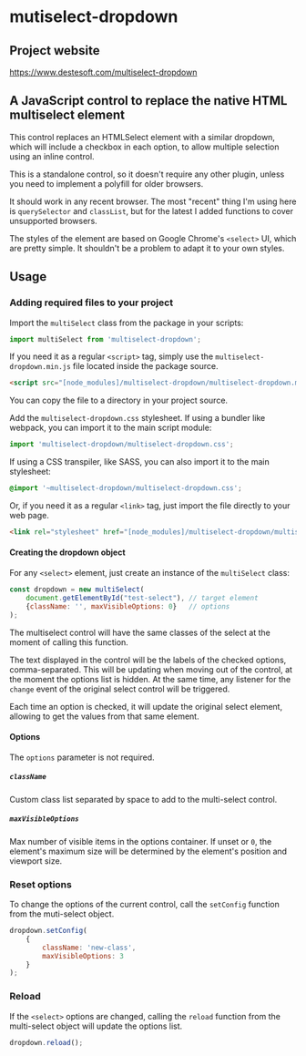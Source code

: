 # mutiselect-dropdown
## Project website
https://www.destesoft.com/multiselect-dropdown

## A JavaScript control to replace the native HTML multiselect element

This control replaces an HTMLSelect element with a similar dropdown, which will include a checkbox in each option, to allow multiple selection using an inline control.

This is a standalone control, so it doesn't require any other plugin, unless you need to implement a polyfill for older browsers.

It should work in any recent browser. The most "recent" thing I'm using here is `querySelector` and `classList`, but for the latest I added functions to cover unsupported browsers.

The styles of the element are based on Google Chrome's `<select>` UI, which are pretty simple. It shouldn't be a problem to adapt it to your own styles.

## Usage
### Adding required files to your project
Import the `multiSelect` class from the package in your scripts:
```Javascript
import multiSelect from 'multiselect-dropdown';
```

If you need it as a regular `<script>` tag, simply use the `multiselect-dropdown.min.js` file located inside the package source.
```HTML
<script src="[node_modules]/multiselect-dropdown/multiselect-dropdown.min.js"></script>
```
You can copy the file to a directory in your project source.

Add the `multiselect-dropdown.css` stylesheet. If using a bundler like webpack, you can import it to the main script module:
```Javascript
import 'multiselect-dropdown/multiselect-dropdown.css';
```
If using a CSS transpiler, like SASS, you can also import it to the main stylesheet:
```CSS
@import '~multiselect-dropdown/multiselect-dropdown.css';
```

Or, if you need it as a regular `<link>` tag, just import the file directly to your web page.
```HTML
<link rel="stylesheet" href="[node_modules]/multiselect-dropdown/multiselect-dropdown.css">
```

#### Creating the dropdown object
For any `<select>` element, just create an instance of the `multiSelect` class:
```Javascript
const dropdown = new multiSelect(
    document.getElementById("test-select"), // target element
    {className: '', maxVisibleOptions: 0}   // options
);
```
The multiselect control will have the same classes of the select at the moment of calling this function.

The text displayed in the control will be the labels of the checked options, comma-separated. This will be updating when moving out of the control, at the moment the options list is hidden. At the same time, any listener for the `change` event of the original select control will be triggered.

Each time an option is checked, it will update the original select element, allowing to get the values from that same element.
#### Options
The `options` parameter is not required.
##### `className`
Custom class list separated by space to add to the multi-select control.
##### `maxVisibleOptions`
Max number of visible items in the options container. If unset or `0`, the element's maximum size will be determined by the element's position and viewport size.

### Reset options
To change the options of the current control, call the `setConfig` function from the muti-select object.

```JavaScript
dropdown.setConfig(
    {
        className: 'new-class',
        maxVisibleOptions: 3
    }
);
```

### Reload
If the `<select>` options are changed, calling the `reload` function from the multi-select object will update the options list.
```Javascript
dropdown.reload();
```
